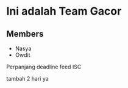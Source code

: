 # Ini adalah Team Gacor
## Members
- Nasya
- Owdit

Perpanjang deadline feed ISC

tambah 2 hari ya

